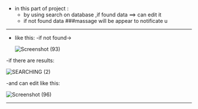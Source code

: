 - in this part of project :
    * by using search on database ,if  found data ==> can edit it 
    * if not found data ###massage will be appear to notificate u
--------------------------------------------------------------------------------------------
* like this:
-if not found->

   ![Screenshot (93)](https://user-images.githubusercontent.com/70071284/116810972-003da600-ab47-11eb-9116-b331e05f6275.png)
   
-if there are results:

   ![SEARCHING (2)](https://user-images.githubusercontent.com/70071284/116811075-a093ca80-ab47-11eb-841c-3819d65ab290.png)
   
-and can edit like this:


   ![Screenshot (96)](https://user-images.githubusercontent.com/70071284/116811152-0aac6f80-ab48-11eb-997a-9d73530f971d.png)
   
---------------------------------------------------------------------------------------------------







